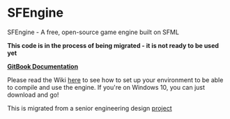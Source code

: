# SFEngine
SFEngine - A free, open-source game engine built on SFML  

**This code is in the process of being migrated - it is not ready to be used yet**  

[**GitBook Documentation**](https://www.gitbook.com/book/jayhawkzombie/sfengine-docs/details)  

Please read the Wiki [here](https://github.com/JayhawkZombie/SFEngine/wiki/Installing-&-Running-The-Engine) to see how to set up your environment to be able to compile and use the engine.  If you're on Windows 10, you can just download and go!  

This is migrated from a senior engineering design [project](https://github.com/JayhawkZombie/EECS581Project)  
